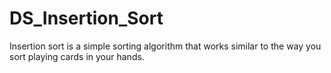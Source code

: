 # DS_Insertion_Sort
Insertion sort is a simple sorting algorithm that works similar to the way you sort playing cards in your hands.
